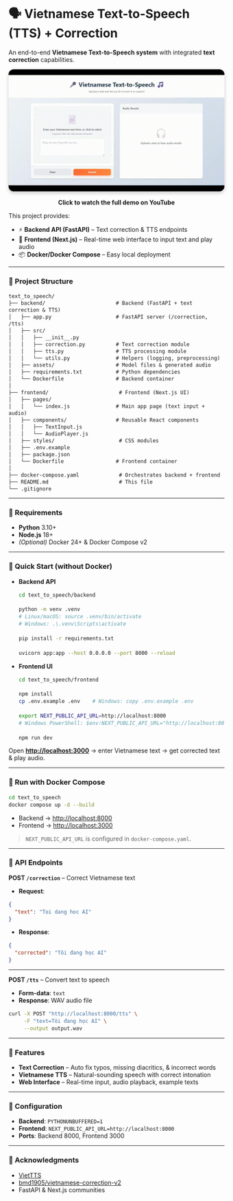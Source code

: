 # 🗣️ Vietnamese Text-to-Speech (TTS) + Correction

An end-to-end **Vietnamese Text-to-Speech system** with integrated **text correction** capabilities. 

<div align="center">
  <a href="https://www.youtube.com/watch?v=uFUVJh0nECE" target="_blank">
    <img src="./public/demo.gif" 
         alt="Video Demo" 
         width="600" 
         style="border-radius: 12px; box-shadow: 0 4px 8px rgba(0,0,0,0.2);"/>
  </a>
  <p><b>Click to watch the full demo on YouTube</b></p>
</div>

This project provides:

* ⚡ **Backend API (FastAPI)** – Text correction & TTS endpoints
* 🎨 **Frontend (Next.js)** – Real-time web interface to input text and play audio
* 📦 **Docker/Docker Compose** – Easy local deployment

---

### 📂 Project Structure

```
text_to_speech/
├── backend/                       # Backend (FastAPI + text correction & TTS)
│   ├── app.py                     # FastAPI server (/correction, /tts)
│   ├── src/
│   │   ├── __init__.py
│   │   ├── correction.py          # Text correction module
│   │   ├── tts.py                 # TTS processing module
│   │   └── utils.py               # Helpers (logging, preprocessing)
│   ├── assets/                    # Model files & generated audio
│   ├── requirements.txt           # Python dependencies
│   └── Dockerfile                 # Backend container
│
├── frontend/                       # Frontend (Next.js UI)
│   ├── pages/
│   │   └── index.js               # Main app page (text input + audio)
│   ├── components/                # Reusable React components
│   │   ├── TextInput.js
│   │   └── AudioPlayer.js
│   ├── styles/                     # CSS modules
│   ├── .env.example
│   ├── package.json
│   └── Dockerfile                 # Frontend container
│
├── docker-compose.yaml             # Orchestrates backend + frontend
├── README.md                       # This file
└── .gitignore
```

---

### 🔧 Requirements

* **Python** 3.10+
* **Node.js** 18+
* *(Optional)* Docker 24+ & Docker Compose v2

---

### 🚀 Quick Start (without Docker)

* **Backend API**
    ```bash
    cd text_to_speech/backend

    python -m venv .venv
    # Linux/macOS: source .venv/bin/activate
    # Windows: .\.venv\Scripts\activate

    pip install -r requirements.txt

    uvicorn app:app --host 0.0.0.0 --port 8000 --reload
    ```

* **Frontend UI**
    ```bash
    cd text_to_speech/frontend

    npm install
    cp .env.example .env    # Windows: copy .env.example .env

    export NEXT_PUBLIC_API_URL=http://localhost:8000
    # Windows PowerShell: $env:NEXT_PUBLIC_API_URL="http://localhost:8000"

    npm run dev
    ```

Open **[http://localhost:3000](http://localhost:3000)** → enter Vietnamese text → get corrected text & play audio.

---

### 🐳 Run with Docker Compose

```bash
cd text_to_speech
docker compose up -d --build
```

* Backend → [http://localhost:8000](http://localhost:8000)
* Frontend → [http://localhost:3000](http://localhost:3000)

> `NEXT_PUBLIC_API_URL` is configured in `docker-compose.yaml`.

---

### 📡 API Endpoints

**POST `/correction`** – Correct Vietnamese text

* **Request**:

```json
{
  "text": "Toi dang hoc AI"
}
```

* **Response**:

```json
{
  "corrected": "Tôi đang học AI"
}
```

---

**POST `/tts`** – Convert text to speech

* **Form-data**: `text`
* **Response**: WAV audio file

```bash
curl -X POST "http://localhost:8000/tts" \
     -F "text=Tôi đang học AI" \
     --output output.wav
```

---


### 📝 Features

* **Text Correction** – Auto fix typos, missing diacritics, & incorrect words
* **Vietnamese TTS** – Natural-sounding speech with correct intonation
* **Web Interface** – Real-time input, audio playback, example texts

---

### 🔧 Configuration

* **Backend**: `PYTHONUNBUFFERED=1`
* **Frontend**: `NEXT_PUBLIC_API_URL=http://localhost:8000`
* **Ports**: Backend 8000, Frontend 3000

---

### 🙏 Acknowledgments

* [VietTTS](https://github.com/NTT123/vietTTS)
* [bmd1905/vietnamese-correction-v2](https://huggingface.co/bmd1905/vietnamese-correction-v2)
* FastAPI & Next.js communities

